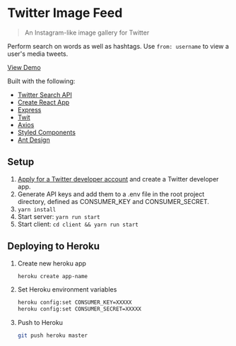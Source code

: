 # Twitter Image Feed

> An Instagram-like image gallery for Twitter

Perform search on words as well as hashtags. Use `from: username` to view a user's media tweets.

[View Demo](https://twitter-image-feed-react.herokuapp.com)

Built with the following:

-  [Twitter Search API](https://developer.twitter.com/en/docs)
-  [Create React App](https://github.com/facebook/create-react-app)
-  [Express](https://expressjs.com/)
-  [Twit](https://github.com/ttezel/twit)
-  [Axios](https://github.com/axios/axios)
-  [Styled Components](https://www.styled-components.com/)
-  [Ant Design](https://ant.design)

## Setup

1. [Apply for a Twitter developer account](https://developer.twitter.com/en/apply) and create a Twitter developer app.
2. Generate API keys and add them to a .env file in the root project directory, defined as CONSUMER_KEY and CONSUMER_SECRET.
3. `yarn install`
4. Start server: `yarn run start`
5. Start client: `cd client && yarn run start`

## Deploying to Heroku

1. Create new heroku app

   ```bash
   heroku create app-name
   ```

2. Set Heroku environment variables

   ```bash
   heroku config:set CONSUMER_KEY=XXXXX
   heroku config:set CONSUMER_SECRET=XXXXX
   ```

3. Push to Heroku

   ```bash
   git push heroku master
   ```
